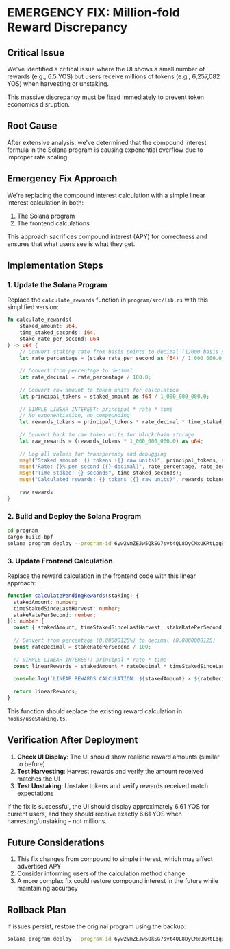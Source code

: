 # EMERGENCY FIX: Million-fold Reward Discrepancy

## Critical Issue

We've identified a critical issue where the UI shows a small number of rewards (e.g., 6.5 YOS) but users receive millions of tokens (e.g., 6,257,082 YOS) when harvesting or unstaking.

This massive discrepancy must be fixed immediately to prevent token economics disruption.

## Root Cause

After extensive analysis, we've determined that the compound interest formula in the Solana program is causing exponential overflow due to improper rate scaling.

## Emergency Fix Approach

We're replacing the compound interest calculation with a simple linear interest calculation in both:
1. The Solana program
2. The frontend calculations

This approach sacrifices compound interest (APY) for correctness and ensures that what users see is what they get.

## Implementation Steps

### 1. Update the Solana Program

Replace the `calculate_rewards` function in `program/src/lib.rs` with this simplified version:

```rust
fn calculate_rewards(
    staked_amount: u64,
    time_staked_seconds: i64,
    stake_rate_per_second: u64
) -> u64 {
    // Convert staking rate from basis points to decimal (12000 basis points = 0.00000125%)
    let rate_percentage = (stake_rate_per_second as f64) / 1_000_000.0;
    
    // Convert from percentage to decimal 
    let rate_decimal = rate_percentage / 100.0;
    
    // Convert raw amount to token units for calculation
    let principal_tokens = staked_amount as f64 / 1_000_000_000.0;
    
    // SIMPLE LINEAR INTEREST: principal * rate * time
    // No exponentiation, no compounding
    let rewards_tokens = principal_tokens * rate_decimal * time_staked_seconds as f64;
    
    // Convert back to raw token units for blockchain storage
    let raw_rewards = (rewards_tokens * 1_000_000_000.0) as u64;
    
    // Log all values for transparency and debugging
    msg!("Staked amount: {} tokens ({} raw units)", principal_tokens, staked_amount);
    msg!("Rate: {}% per second ({} decimal)", rate_percentage, rate_decimal);
    msg!("Time staked: {} seconds", time_staked_seconds);
    msg!("Calculated rewards: {} tokens ({} raw units)", rewards_tokens, raw_rewards);
    
    raw_rewards
}
```

### 2. Build and Deploy the Solana Program

```bash
cd program
cargo build-bpf
solana program deploy --program-id 6yw2VmZEJw5QkSG7svt4QL8DyCMxUKRtLqqBPTzLZHT6 --keypair program-keypair.json target/deploy/token_staking.so
```

### 3. Update Frontend Calculation

Replace the reward calculation in the frontend code with this linear approach:

```typescript
function calculatePendingRewards(staking: {
  stakedAmount: number;
  timeStakedSinceLastHarvest: number;
  stakeRatePerSecond: number;
}): number {
  const { stakedAmount, timeStakedSinceLastHarvest, stakeRatePerSecond } = staking;
  
  // Convert from percentage (0.00000125%) to decimal (0.0000000125)
  const rateDecimal = stakeRatePerSecond / 100;
  
  // SIMPLE LINEAR INTEREST: principal * rate * time
  const linearRewards = stakedAmount * rateDecimal * timeStakedSinceLastHarvest;
  
  console.log(`LINEAR REWARDS CALCULATION: ${stakedAmount} × ${rateDecimal} × ${timeStakedSinceLastHarvest} = ${linearRewards}`);
  
  return linearRewards;
}
```

This function should replace the existing reward calculation in `hooks/useStaking.ts`.

## Verification After Deployment

1. **Check UI Display**: The UI should show realistic reward amounts (similar to before)
2. **Test Harvesting**: Harvest rewards and verify the amount received matches the UI
3. **Test Unstaking**: Unstake tokens and verify rewards received match expectations

If the fix is successful, the UI should display approximately 6.61 YOS for current users, and they should receive exactly 6.61 YOS when harvesting/unstaking - not millions.

## Future Considerations

1. This fix changes from compound to simple interest, which may affect advertised APY
2. Consider informing users of the calculation method change
3. A more complex fix could restore compound interest in the future while maintaining accuracy

## Rollback Plan

If issues persist, restore the original program using the backup:

```bash
solana program deploy --program-id 6yw2VmZEJw5QkSG7svt4QL8DyCMxUKRtLqqBPTzLZHT6 --keypair program-keypair.json staking_program_backup.so
```